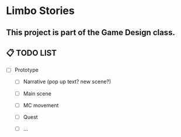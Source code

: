 # Limbo Stories

This project is part of the Game Design class.
---
## 📋 TODO LIST
 - [ ] Prototype
	 - [ ] Narrative (pop up text? new scene?)
	 - [ ] Main scene
	 - [ ] MC movement
	 - [ ] Quest
	 - [ ] ...

